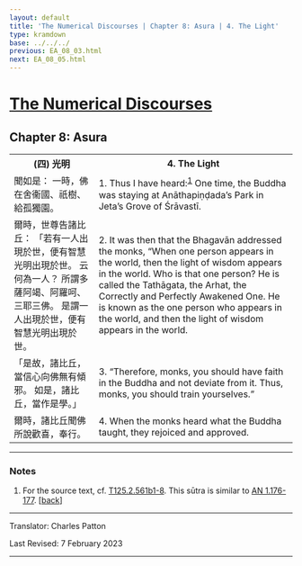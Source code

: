 ```yaml
---
layout: default
title: 'The Numerical Discourses | Chapter 8: Asura | 4. The Light'
type: kramdown
base: ../../../
previous: EA_08_03.html
next: EA_08_05.html
---
```


<h1><a href='../index.html'>The Numerical Discourses</a></h1>
<h2>Chapter 8: Asura</h2>

<table class="trans">
  <th class='ch'>(四) 光明</th>
  <th class='en'>4. The Light</th>
  <tr>
    <td class='ch' title='T125.2.561b1'>聞如是： 一時，佛在舍衞國、祇樹、給孤獨園。</td>
    <td id='p1'>1. Thus I have heard:<sup id="ref1"><a href="#n1">1</a></sup> One time, the Buddha was staying at Anāthapiṇḍada’s Park in Jeta’s Grove of Śrāvastī.</td>
  </tr>
  <tr>
    <td class='ch' title='T125.2.561b2'>爾時，世尊告諸比丘： 「若有一人出現於世，便有智慧光明出現於世。 云何為一人？ 所謂多薩阿竭、阿羅呵、三耶三佛。 是謂一人出現於世，便有智慧光明出現於世。</td>
    <td id='p2'>2. It was then that the Bhagavān addressed the monks, “When one person appears in the world, then the light of wisdom appears in the world. Who is that one person? He is called the Tathāgata, the Arhat, the Correctly and Perfectly Awakened One. He is known as the one person who appears in the world, and then the light of wisdom appears in the world.</td>
  </tr>
  <tr>
    <td class='ch' title='T125.2.561b5'>「是故，諸比丘，當信心向佛無有傾邪。 如是，諸比丘，當作是學。」</td>
    <td id='p3'>3. “Therefore, monks, you should have faith in the Buddha and not deviate from it. Thus, monks, you should train yourselves.”</td>
  </tr>
  <tr>
    <td class='ch' title='T125.2.561b7'>爾時，諸比丘聞佛所說歡喜，奉行。</td>
    <td id='p4'>4. When the monks heard what the Buddha taught, they rejoiced and approved.</td>
  </tr>
</table>

<hr/>

<h3 id="notes">Notes</h3>

<ol class="notes-list">
<li id="n1"><p>For the source text, cf. <a href="https://cbetaonline.dila.edu.tw/zh/T02n0125_p0561b01" target="_blank">T125.2.561b1-8</a>. This sūtra is similar to <a href="https://suttacentral.net/an1.176" target="_blank">AN 1.176-177</a>. [<a href="#ref1">back</a>]</p></li>
</ol>
<hr/>

<p class="translator">Translator: Charles Patton</p>
<p class='revised'>Last Revised: 7 February 2023</p>

<hr/>